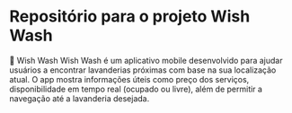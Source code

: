 # Repositório para o projeto Wish Wash
🧼 Wish Wash
Wish Wash é um aplicativo mobile desenvolvido para ajudar usuários a encontrar lavanderias próximas com base na sua localização atual. O app mostra informações úteis como preço dos serviços, disponibilidade em tempo real (ocupado ou livre), além de permitir a navegação até a lavanderia desejada.
